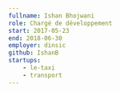 ```yaml
---
fullname: Ishan Bhojwani
role: Chargé de développement
start: 2017-05-23
end: 2018-06-30
employer: dinsic
github: IshanB
startups:
    - le-taxi
    - transport
---
```

